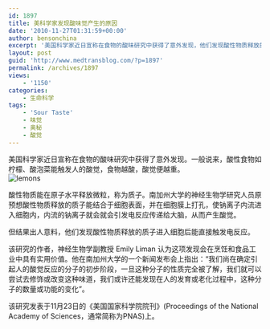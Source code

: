 ```yaml
---
id: 1897
title: 美科学家发现酸味觉产生的原因
date: '2010-11-27T01:31:59+00:00'
author: bensonchina
excerpt: '美国科学家近日宣称在食物的酸味研究中获得了意外发现，他们发现酸性物质释放的质子进入细胞后能直接触发电反应。电反应传递给大脑，从而产生酸觉。该研究发表于11月23日的《美国国家科学院院刊》(Proceedings of the National Academy of Sciences，PNAS)上。'
layout: post
guid: 'http://www.medtransblog.com/?p=1897'
permalink: /archives/1897
views:
    - '1150'
categories:
    - 生命科学
tags:
    - 'Sour Taste'
    - 味觉
    - 奥秘
    - 酸觉
---
```


美国科学家近日宣称在食物的酸味研究中获得了意外发现。一般说来，酸性食物如柠檬、酸泡菜能触发人的酸觉，食物越酸，酸觉便越重。  
![lemons](http://farm2.static.flickr.com/1155/5159074102_80d2a821ec_m.jpg)

酸性物质能在原子水平释放微粒，称为质子。南加州大学的神经生物学研究人员原预想酸性物质释放的质子能结合于细胞表面，并在细胞膜上打孔，使钠离子内流进入细胞内，内流的钠离子就会就会引发电反应传递给大脑，从而产生酸觉。

但结果出人意料，他们发现酸性物质释放的质子进入细胞后能直接触发电反应。

该研究的作者，神经生物学副教授 Emily Liman 认为这项发现会在烹饪和食品工业中具有实用价值。他在南加州大学的一个新闻发布会上指出：“我们尚在确定引起人的酸觉反应的分子的初步阶段，一旦这种分子的性质完全被了解，我们就可以尝试去修饰或改变这种味道，我们或许还能发现在人的发育或老化过程中，这种分子的数量或功能的变化”。

该研究发表于11月23日的《美国国家科学院院刊》(Proceedings of the National Academy of Sciences，通常简称为PNAS)上。